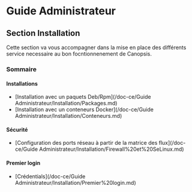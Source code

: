 # Guide Administrateur

## Section Installation

Cette section va vous accompagner dans la mise en place des différents service necessaire au bon focntionnenement de Canopsis.

### Sommaire 

#### Installations
  
- [Installation avec un paquets Deb/Rpm](/doc-ce/Guide Administrateur/Installation/Packages.md)
- [Installation avec un conteneurs Docker](/doc-ce/Guide Administrateur/Installation/Conteneurs.md)  

#### Sécurité 

- [Configuration des ports réseau à partir de la matrice des flux](/doc-ce/Guide Administrateur/Installation/Firewall%20et%20SeLinux.md)  

#### Premier login

- [Crédentials](/doc-ce/Guide Administrateur/Installation/Premier%20login.md)